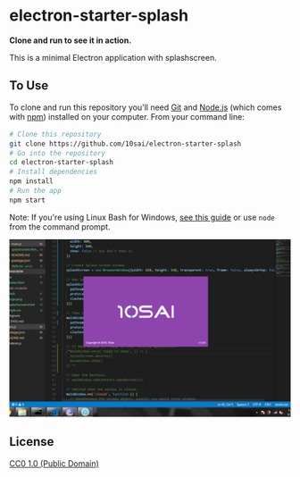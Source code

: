 # electron-starter-splash

**Clone and run to see it in action.**

This is a minimal Electron application with splashscreen.



## To Use

To clone and run this repository you'll need [Git](https://git-scm.com) and [Node.js](https://nodejs.org/en/download/) (which comes with [npm](http://npmjs.com)) installed on your computer. From your command line:

```bash
# Clone this repository
git clone https://github.com/10sai/electron-starter-splash
# Go into the repository
cd electron-starter-splash
# Install dependencies
npm install
# Run the app
npm start
```

Note: If you're using Linux Bash for Windows, [see this guide](https://www.howtogeek.com/261575/how-to-run-graphical-linux-desktop-applications-from-windows-10s-bash-shell/) or use `node` from the command prompt.

![alt text](screenshot.PNG)


## License

[CC0 1.0 (Public Domain)](LICENSE.md)
